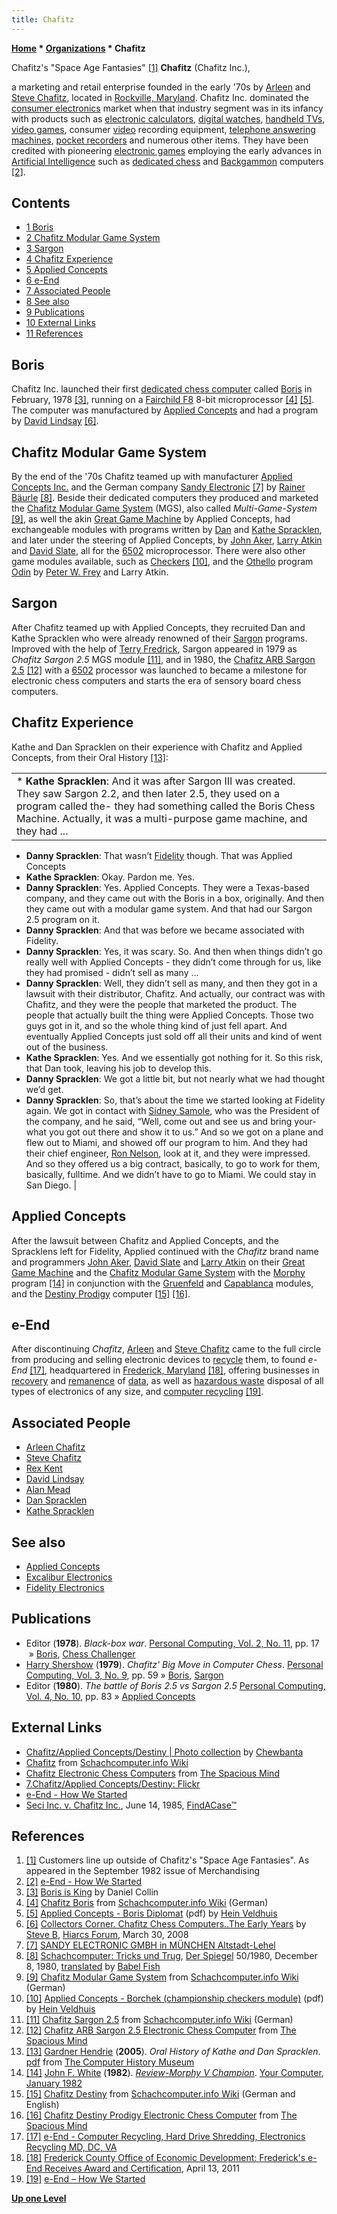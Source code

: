 ```yaml
---
title: Chafitz
---
```

**[Home](Home "Home") * [Organizations](Organizations "Organizations") * Chafitz**

[](File:Merchandising9-1982.jpg) Chafitz's "Space Age Fantasies" <a id="cite-note-1" href="#cite-ref-1">[1]</a>
**Chafitz** (Chafitz Inc.),

a marketing and retail enterprise founded in the early '70s by [Arleen](Arleen_Chafitz "Arleen Chafitz") and [Steve Chafitz](Steve_Chafitz "Steve Chafitz"), located in [Rockville, Maryland](https://en.wikipedia.org/wiki/Rockville,_Maryland). Chafitz Inc. dominated the [consumer electronics](https://en.wikipedia.org/wiki/Consumer_electronics) market when that industry segment was in its infancy with products such as [electronic calculators](https://en.wikipedia.org/wiki/Calculator), [digital watches](https://en.wikipedia.org/wiki/Digital_watches#Digital), [handheld TVs](https://en.wikipedia.org/wiki/Handheld_television), [video games](https://en.wikipedia.org/wiki/Video_game), consumer [video](https://en.wikipedia.org/wiki/Video) recording equipment, [telephone answering machines](https://en.wikipedia.org/wiki/Answering_machine), [pocket recorders](https://en.wikipedia.org/wiki/Compact_Cassette#Cassette_players_and_recorders) and numerous other items. They have been credited with pioneering [electronic games](Games "Games") employing the early advances in [Artificial Intelligence](Artificial_Intelligence "Artificial Intelligence") such as [dedicated chess](Dedicated_Chess_Computers "Dedicated Chess Computers") and [Backgammon](Backgammon "Backgammon") computers <a id="cite-note-2" href="#cite-ref-2">[2]</a>.

## Contents

- [1 Boris](#boris)
- [2 Chafitz Modular Game System](#chafitz-modular-game-system)
- [3 Sargon](#sargon)
- [4 Chafitz Experience](#chafitz-experience)
- [5 Applied Concepts](#applied-concepts)
- [6 e-End](#e-end)
- [7 Associated People](#associated-people)
- [8 See also](#see-also)
- [9 Publications](#publications)
- [10 External Links](#external-links)
- [11 References](#references)

## Boris

Chafitz Inc. launched their first [dedicated chess computer](Dedicated_Chess_Computers "Dedicated Chess Computers") called [Boris](Boris "Boris") in February, 1978 <a id="cite-note-3" href="#cite-ref-3">[3]</a>, running on a [Fairchild F8](Fairchild_F8 "Fairchild F8") 8-bit microprocessor <a id="cite-note-4" href="#cite-ref-4">[4]</a> <a id="cite-note-5" href="#cite-ref-5">[5]</a>. The computer was manufactured by [Applied Concepts](Applied_Concepts "Applied Concepts") and had a program by [David Lindsay](David_Lindsay "David Lindsay") <a id="cite-note-6" href="#cite-ref-6">[6]</a>.

## Chafitz Modular Game System

By the end of the '70s Chafitz teamed up with manufacturer [Applied Concepts Inc.](Applied_Concepts "Applied Concepts") and the German company [Sandy Electronic](index.php?title=Sandy_Electronic&action=edit&redlink=1 "Sandy Electronic (page does not exist)") <a id="cite-note-7" href="#cite-ref-7">[7]</a> by [Rainer Bäurle](index.php?title=Rainer_B%C3%A4urle&action=edit&redlink=1 "Rainer Bäurle (page does not exist)") <a id="cite-note-8" href="#cite-ref-8">[8]</a>. Beside their dedicated computers they produced and marketed the [Chafitz Modular Game System](Chafitz_Modular_Game_System "Chafitz Modular Game System") (MGS), also called *Multi-Game-System* <a id="cite-note-9" href="#cite-ref-9">[9]</a>, as well the akin [Great Game Machine](Great_Game_Machine "Great Game Machine") by Applied Concepts, had exchangeable modules with programs written by [Dan](Dan_Spracklen "Dan Spracklen") and [Kathe Spracklen](Kathe_Spracklen "Kathe Spracklen"), and later under the steering of Applied Concepts, by [John Aker](John_Aker "John Aker"), [Larry Atkin](Larry_Atkin "Larry Atkin") and [David Slate](David_Slate "David Slate"), all for the [6502](6502 "6502") microprocessor. There were also other game modules available, such as [Checkers](Checkers "Checkers") <a id="cite-note-10" href="#cite-ref-10">[10]</a>, and the [Othello](Othello "Othello") program [Odin](Peter_W._Frey#Odin "Peter W. Frey") by [Peter W. Frey](Peter_W._Frey "Peter W. Frey") and Larry Atkin.

## Sargon

After Chafitz teamed up with Applied Concepts, they recruited Dan and Kathe Spracklen who were already renowned of their [Sargon](Sargon "Sargon") programs. Improved with the help of [Terry Fredrick](Terry_Fredrick "Terry Fredrick"), Sargon appeared in 1979 as *Chafitz Sargon 2.5* MGS module <a id="cite-note-11" href="#cite-ref-11">[11]</a>, and in 1980, the [Chafitz ARB Sargon 2.5](Chafitz_ARB_Sargon_2.5 "Chafitz ARB Sargon 2.5") <a id="cite-note-12" href="#cite-ref-12">[12]</a> with a [6502](6502 "6502") processor was launched to became a milestone for electronic chess computers and starts the era of sensory board chess computers.

## Chafitz Experience

Kathe and Dan Spracklen on their experience with Chafitz and Applied Concepts, from their Oral History <a id="cite-note-13" href="#cite-ref-13">[13]</a>:

|  |
| --- |
| * **Kathe Spracklen**: And it was after Sargon III was created. They saw Sargon 2.2, and then later 2.5, they used on a program called the- they had something called the Boris Chess Machine. Actually, it was a multi-purpose game machine, and they had ...

- **Danny Spracklen**: That wasn’t [Fidelity](Fidelity_Electronics "Fidelity Electronics") though. That was Applied Concepts
- **Kathe Spracklen**: Okay. Pardon me. Yes.
- **Danny Spracklen**: Yes. Applied Concepts. They were a Texas-based company, and they came out with the Boris in a box, originally. And then they came out with a modular game system. And that had our Sargon 2.5 program on it.
- **Danny Spracklen**: And that was before we became associated with Fidelity.
- **Danny Spracklen**: Yes, it was scary. So. And then when things didn’t go really well with Applied Concepts - they didn’t come through for us, like they had promised - didn’t sell as many ...
- **Danny Spracklen**: Well, they didn’t sell as many, and then they got in a lawsuit with their distributor, Chafitz. And actually, our contract was with Chafitz, and they were the people that marketed the product. The people that actually built the thing were Applied Concepts. Those two guys got in it, and so the whole thing kind of just fell apart. And eventually Applied Concepts just sold off all their units and kind of went out of the business.
- **Kathe Spracklen**: Yes. And we essentially got nothing for it. So this risk, that Dan took, leaving his job to develop this.
- **Danny Spracklen**: We got a little bit, but not nearly what we had thought we’d get.
- **Danny Spracklen**: So, that’s about the time we started looking at Fidelity again. We got in contact with [Sidney Samole](Sidney_Samole "Sidney Samole"), who was the President of the company, and he said, “Well, come out and see us and bring your- what you got out there and show it to us.” And so we got on a plane and flew out to Miami, and showed off our program to him. And they had their chief engineer, [Ron Nelson](Ron_Nelson "Ron Nelson"), look at it, and they were impressed. And so they offered us a big contract, basically, to go to work for them, basically, fulltime. And we didn’t have to go to Miami. We could stay in San Diego.
  |

## Applied Concepts

After the lawsuit between Chafitz and Applied Concepts, and the Spracklens left for Fidelity, Applied continued with the *Chafitz* brand name and programmers [John Aker](John_Aker "John Aker"), [David Slate](David_Slate "David Slate") and [Larry Atkin](Larry_Atkin "Larry Atkin") on their [Great Game Machine](Great_Game_Machine "Great Game Machine") and the [Chafitz Modular Game System](Chafitz_Modular_Game_System "Chafitz Modular Game System") with the [Morphy](Morphy "Morphy") program <a id="cite-note-14" href="#cite-ref-14">[14]</a> in conjunction with the [Gruenfeld](Morphy#Gruenfeld "Morphy") and [Capablanca](Morphy#Capablanca "Morphy") modules, and the [Destiny Prodigy](index.php?title=Destiny_Prodigy&action=edit&redlink=1 "Destiny Prodigy (page does not exist)") computer <a id="cite-note-15" href="#cite-ref-15">[15]</a> <a id="cite-note-16" href="#cite-ref-16">[16]</a>.

## e-End

After discontinuing *Chafitz*, [Arleen](Arleen_Chafitz "Arleen Chafitz") and [Steve Chafitz](Steve_Chafitz "Steve Chafitz") came to the full circle from producing and selling electronic devices to [recycle](https://en.wikipedia.org/wiki/Computer_recycling) them, to found *e-End* <a id="cite-note-17" href="#cite-ref-17">[17]</a>, headquartered in [Frederick, Maryland](https://en.wikipedia.org/wiki/Frederick,_Maryland) <a id="cite-note-18" href="#cite-ref-18">[18]</a>, offering businesses in [recovery](https://en.wikipedia.org/wiki/Data_recovery) and [remanence](https://en.wikipedia.org/wiki/Data_remanence) of [data](Data "Data"), as well as [hazardous waste](https://en.wikipedia.org/wiki/Hazardous_waste) disposal of all types of electronics of any size, and [computer recycling](https://en.wikipedia.org/wiki/Computer_recycling) <a id="cite-note-19" href="#cite-ref-19">[19]</a>.

## Associated People

- [Arleen Chafitz](Arleen_Chafitz "Arleen Chafitz")
- [Steve Chafitz](Steve_Chafitz "Steve Chafitz")
- [Rex Kent](index.php?title=Rex_Kent&action=edit&redlink=1 "Rex Kent (page does not exist)")
- [David Lindsay](David_Lindsay "David Lindsay")
- [Alan Mead](Alan_Mead "Alan Mead")
- [Dan Spracklen](Dan_Spracklen "Dan Spracklen")
- [Kathe Spracklen](Kathe_Spracklen "Kathe Spracklen")

## See also

- [Applied Concepts](Applied_Concepts "Applied Concepts")
- [Excalibur Electronics](Excalibur_Electronics "Excalibur Electronics")
- [Fidelity Electronics](Fidelity_Electronics "Fidelity Electronics")

## Publications

- Editor (**1978**). *Black-box war*. [Personal Computing, Vol. 2, No. 11](Personal_Computing#2_11 "Personal Computing"), pp. 17  » [Boris](Boris "Boris"), [Chess Challenger](Chess_Challenger "Chess Challenger")
- [Harry Shershow](Harry_Shershow "Harry Shershow") (**1979**). *Chafitz' Big Move in Computer Chess*. [Personal Computing, Vol. 3, No. 9](Personal_Computing#3_9 "Personal Computing"), pp. 59 » [Boris](Boris "Boris"), [Sargon](Sargon "Sargon")
- Editor (**1980**). *The battle of Boris 2.5 vs Sargon 2.5* [Personal Computing, Vol. 4, No. 10](Personal_Computing#4_10 "Personal Computing"), pp. 83 » [Applied Concepts](Applied_Concepts "Applied Concepts")

## External Links

- [Chafitz/Applied Concepts/Destiny | Photo collection](http://www.flickr.com/photos/10261668@N05/sets/72157600923816639/) by [Chewbanta](Steve_Blincoe "Steve Blincoe")
- [Chafitz](http://www.schach-computer.info/wiki/index.php/Chafitz) from [Schachcomputer.info Wiki](http://www.schach-computer.info/wiki/index.php/Hauptseite_En)
- [Chafitz Electronic Chess Computers](http://www.spacious-mind.com/html/chafitz.html) from [The Spacious Mind](The_Spacious_Mind "The Spacious Mind")
- [7.Chafitz/Applied Concepts/Destiny: Flickr](http://www.flickr.com/photos/10261668@N05/sets/72157600923816639/detail/)
- [e-End - How We Started](https://www.eendusa.com/how-we-started/)
- [Seci Inc. v. Chafitz Inc.](http://md.findacase.com/research/wfrmDocViewer.aspx/xq/fac.19850614_0040178.MD.htm/qx), June 14, 1985, [FindACase™](http://md.findacase.com/)

## References

1. <a id="cite-ref-1" href="#cite-note-1">[1]</a> Customers line up outside of Chafitz's "Space Age Fantasies". As appeared in the September 1982 issue of Merchandising
1. <a id="cite-ref-2" href="#cite-note-2">[2]</a> [e-End - How We Started](https://www.eendusa.com/how-we-started/)
1. <a id="cite-ref-3" href="#cite-note-3">[3]</a> [Boris is King](http://www.boris-is-king.com/homepage.htm) by Daniel Collin
1. <a id="cite-ref-4" href="#cite-note-4">[4]</a> [Chafitz Boris](http://www.schach-computer.info/wiki/index.php/Chafitz_Boris) from [Schachcomputer.info Wiki](http://www.schach-computer.info/wiki/index.php/Hauptseite_En) (German)
1. <a id="cite-ref-5" href="#cite-note-5">[5]</a> [Applied Concepts - Boris Diplomat](http://www.schaakcomputers.nl/hein_veldhuis/database/files/04-1979%20%5BC-7926%5D%20Applied%20Concepts%20-%20Boris%20Diplomat%20%28I%29%20%28bleu%20housing%29.pdf) (pdf) by [Hein Veldhuis](Hein_Veldhuis "Hein Veldhuis")
1. <a id="cite-ref-6" href="#cite-note-6">[6]</a> [Collectors Corner. Chafitz Chess Computers..The Early Years](http://www.hiarcs.net/forums/viewtopic.php?t=1122) by [Steve B](Steve_Blincoe "Steve Blincoe"), [Hiarcs Forum](Computer_Chess_Forums "Computer Chess Forums"), March 30, 2008
1. <a id="cite-ref-7" href="#cite-note-7">[7]</a> [SANDY ELECTRONIC GMBH in MÜNCHEN Altstadt-Lehel](http://web2.cylex.de/firma-home/sandy-electronic-gmbh-1677086.html)
1. <a id="cite-ref-8" href="#cite-note-8">[8]</a> [Schachcomputer: Tricks und Trug](http://www.spiegel.de/spiegel/print/d-14334137.html), [Der Spiegel](https://en.wikipedia.org/wiki/Der_Spiegel) 50/1980, December 8, 1980, [translated](http://babelfish.yahoo.com/translate_url?doit=done&tt=url&intl=1&fr=bf-home&trurl=http%3A%2F%2Fwww.spiegel.de%2Fspiegel%2Fprint%2Fd-14334137.html&lp=de_en&btnTrUrl=Translate) by [Babel Fish](https://en.wikipedia.org/wiki/Babel_Fish_%28website%29)
1. <a id="cite-ref-9" href="#cite-note-9">[9]</a> [Chafitz Modular Game System](http://www.schach-computer.info/wiki/index.php/Chafitz_Modular_Game_System) from [Schachcomputer.info Wiki](http://www.schach-computer.info/wiki/index.php/Hauptseite_En) (German)
1. <a id="cite-ref-10" href="#cite-note-10">[10]</a> [Applied Concepts - Borchek (championship checkers module)](http://www.schaakcomputers.nl/hein_veldhuis/database/files/12-1980%20%5BK-1001%5D%20Applied%20Concepts%20-%20Borchek%20%28championship%20checkers%20module%29.pdf) (pdf) by [Hein Veldhuis](Hein_Veldhuis "Hein Veldhuis")
1. <a id="cite-ref-11" href="#cite-note-11">[11]</a> [Chafitz Sargon 2.5](http://www.schach-computer.info/wiki/index.php/Chafitz_Sargon_2.5) from [Schachcomputer.info Wiki](http://www.schach-computer.info/wiki/index.php/Hauptseite_En) (German)
1. <a id="cite-ref-12" href="#cite-note-12">[12]</a> [Chafitz ARB Sargon 2.5 Electronic Chess Computer](http://www.spacious-mind.com/html/arb_sargon_2_5.html) from [The Spacious Mind](The_Spacious_Mind "The Spacious Mind")
1. <a id="cite-ref-13" href="#cite-note-13">[13]</a> [Gardner Hendrie](http://www.computerhistory.org/trustee/gardner-hendrie) (**2005**). *Oral History of Kathe and Dan Spracklen*. [pdf](http://archive.computerhistory.org/projects/chess/related_materials/oral-history/spacklen.oral_history.2005.102630821/spracklen.oral_history_transcript.2005.102630821.pdf) from [The Computer History Museum](The_Computer_History_Museum "The Computer History Museum")
1. <a id="cite-ref-14" href="#cite-note-14">[14]</a> [John F. White](John_F._White "John F. White") (**1982**). *[Review-Morphy V Champion](http://yourcomputeronline.wordpress.com/2011/01/08/review-morphy-v-champion/)*. [Your Computer](Your_Computer "Your Computer"), [January 1982](http://yourcomputeronline.wordpress.com/2010/12/28/january-1982-contents-and-editorial/)
1. <a id="cite-ref-15" href="#cite-note-15">[15]</a> [Chafitz Destiny](http://www.schach-computer.info/wiki/index.php/Chafitz_Destiny) from [Schachcomputer.info Wiki](http://www.schach-computer.info/wiki/index.php/Hauptseite_En) (German and English)
1. <a id="cite-ref-16" href="#cite-note-16">[16]</a> [Chafitz Destiny Prodigy Electronic Chess Computer](http://www.spacious-mind.com/html/destiny_prodigy.html) from [The Spacious Mind](The_Spacious_Mind "The Spacious Mind")
1. <a id="cite-ref-17" href="#cite-note-17">[17]</a> [e-End - Computer Recycling, Hard Drive Shredding, Electronics Recycling MD, DC, VA](http://www.eendusa.com/)
1. <a id="cite-ref-18" href="#cite-note-18">[18]</a> [Frederick County Office of Economic Development: Frederick's e-End Receives Award and Certification](http://discoverfrederickmd.blogspot.com/2011/04/fredericks-e-end-receives-award-and.html), April 13, 2011
1. <a id="cite-ref-19" href="#cite-note-19">[19]</a> [e-End – How We Started](https://www.eendusa.com/how-we-started/)

**[Up one Level](Organizations "Organizations")**


